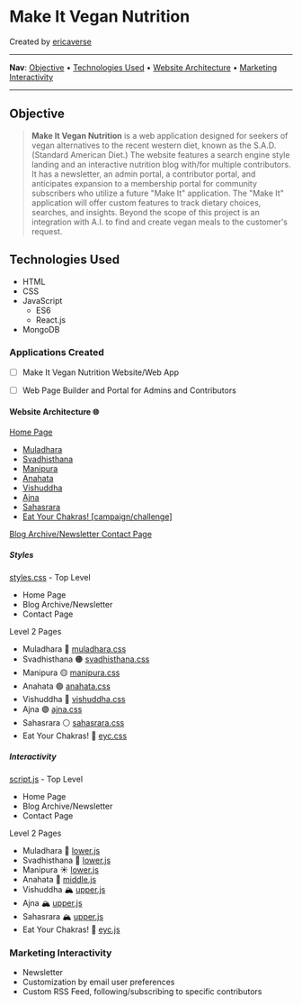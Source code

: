 # Make It Vegan Nutrition
Created by [ericaverse](https://github.com/ericaverse)
****
**Nav**: [Objective](#objective) • [Technologies Used](#technologies-used) • [Website Architecture](#website-architecture-) • [Marketing Interactivity](#marketing-interactivity) 
****

## Objective
> **Make It Vegan Nutrition** is a web application designed for seekers of vegan alternatives to the recent western diet, known as the S.A.D. (Standard American Diet.) The website features a search engine style landing and an interactive nutrition blog with/for multiple contributors. It has a newsletter, an admin portal, a contributor portal, and anticipates expansion to a membership portal for community subscribers who utilize a future "Make It" application. The "Make It" application will offer custom features to track dietary choices, searches, and insights. Beyond the scope of this project is an integration with A.I. to find and create vegan meals to the customer's request. 

## Technologies Used
- HTML
- CSS
- JavaScript
  - ES6
  - React.js
- MongoDB

### Applications Created
- [ ] Make It Vegan Nutrition Website/Web App
- [ ] Web Page Builder and Portal for Admins and Contributors


#### Website Architecture 🌐
[Home Page ](./pages/index.html)

- [Muladhara]()
- [Svadhisthana]()
- [Manipura]()
- [Anahata]()
- [Vishuddha]()
- [Ajna]()
- [Sahasrara]()
- [Eat Your Chakras! [campaign/challenge]]()

[Blog Archive/Newsletter ]()
[Contact Page]()

##### Styles

[styles.css](./styles/styles.css) - Top Level 
- Home Page
- Blog Archive/Newsletter
- Contact Page

Level 2 Pages
- Muladhara 🔴 [muladhara.css](./styles/muladhara.css)
- Svadhisthana 🟠 [svadhisthana.css](./styles/svadhisthana.css)
- Manipura 🟡 [manipura.css](./styles/manipura.css)
- Anahata 🟢 [anahata.css](./styles/anahata.css)
- Vishuddha 🔵 [vishuddha.css](./styles/vishuddha.css)
- Ajna 🟣 [ajna.css](./styles/ajna.css)
- Sahasrara ⚪️ [sahasrara.css](./styles/sahasrara.css)
- Eat Your Chakras! 🎨 [eyc.css](./styles/eyc.css)


##### Interactivity
[script.js](./js/script.js) - Top Level
- Home Page
- Blog Archive/Newsletter
- Contact Page

Level 2 Pages
- Muladhara 🌋 [lower.js](./js/lower.js)
- Svadhisthana 🌋  [lower.js](./js/lower.js)
- Manipura ☀️ [lower.js](./js/lower.js)
- Anahata 💚 [middle.js](./js/middle.js)
- Vishuddha 🏔️ [upper.js](./js/upper.js)
- Ajna 🏔️ [upper.js](./js/upper.js)
- Sahasrara 🏔️ [upper.js](./js/upper.js)
- Eat Your Chakras! 🎨 [eyc.js](./js/eyc.js)

### Marketing Interactivity
- Newsletter 
- Customization by email user preferences
- Custom RSS Feed, following/subscribing to specific contributors